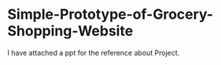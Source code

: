 # Simple-Prototype-of-Grocery-Shopping-Website
I have attached a ppt for the reference about Project.

